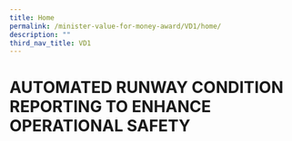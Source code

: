 ```yaml
---
title: Home
permalink: /minister-value-for-money-award/VD1/home/
description: ""
third_nav_title: VD1
---
```

# AUTOMATED RUNWAY CONDITION REPORTING TO ENHANCE OPERATIONAL SAFETY